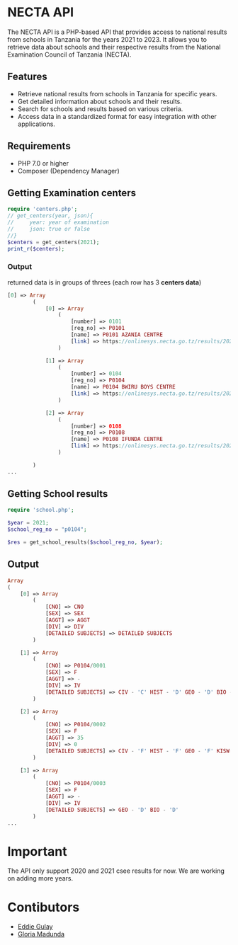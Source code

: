 # NECTA API

The NECTA API is a PHP-based API that provides access to national results from schools in Tanzania for the years 2021 to 2023. It allows you to retrieve data about schools and their respective results from the National Examination Council of Tanzania (NECTA).

## Features

- Retrieve national results from schools in Tanzania for specific years.
- Get detailed information about schools and their results.
- Search for schools and results based on various criteria.
- Access data in a standardized format for easy integration with other applications.

## Requirements

- PHP 7.0 or higher
- Composer (Dependency Manager)


## Getting Examination centers
    
```php
require 'centers.php';
// get_centers(year, json){
//     year: year of examination
//     json: true or false
//}
$centers = get_centers(2021);
print_r($centers);
```

### Output
returned data is in groups of threes (each row has 3 **centers data**)


```php
[0] => Array
        (
            [0] => Array
                (
                    [number] => 0101
                    [reg_no] => P0101
                    [name] => P0101 AZANIA CENTRE
                    [link] => https://onlinesys.necta.go.tz/results/2021/csee/results/p0101.htm
                )

            [1] => Array
                (
                    [number] => 0104
                    [reg_no] => P0104
                    [name] => P0104 BWIRU BOYS CENTRE
                    [link] => https://onlinesys.necta.go.tz/results/2021/csee/results/p0104.htm
                )

            [2] => Array
                (
                    [number] => 0108
                    [reg_no] => P0108
                    [name] => P0108 IFUNDA CENTRE
                    [link] => https://onlinesys.necta.go.tz/results/2021/csee/results/p0108.htm
                )

        )
...
```

## Getting School results
```php
require 'school.php';

$year = 2021;
$school_reg_no = "p0104";

$res = get_school_results($school_reg_no, $year);
```
## Output
```php
Array
(
    [0] => Array
        (
            [CNO] => CNO
            [SEX] => SEX
            [AGGT] => AGGT
            [DIV] => DIV
            [DETAILED SUBJECTS] => DETAILED SUBJECTS
        )

    [1] => Array
        (
            [CNO] => P0104/0001
            [SEX] => F
            [AGGT] => -
            [DIV] => IV
            [DETAILED SUBJECTS] => CIV - 'C' HIST - 'D' GEO - 'D' BIO - 'D'
        )

    [2] => Array
        (
            [CNO] => P0104/0002
            [SEX] => F
            [AGGT] => 35
            [DIV] => 0
            [DETAILED SUBJECTS] => CIV - 'F' HIST - 'F' GEO - 'F' KISW - 'F' ENGL - 'F' CHEM - 'F' BIO - 'F'
        )

    [3] => Array
        (
            [CNO] => P0104/0003
            [SEX] => F
            [AGGT] => -
            [DIV] => IV
            [DETAILED SUBJECTS] => GEO - 'D' BIO - 'D'
        )
...
```
# Important
The API only support 2020 and 2021 csee results for now. We are working on adding more years.

# Contibutors   
- [Eddie Gulay](https://github.com/eddiegulay)
- [Gloria Madunda]()